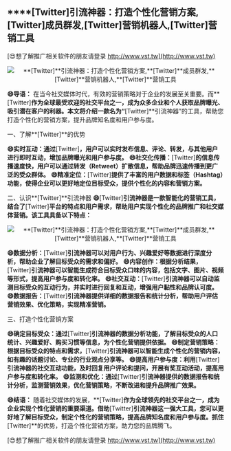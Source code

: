 ## ****[Twitter]**引流神器：打造个性化营销方案,**[Twitter]**成员群发,**[Twitter]**营销机器人,**[Twitter]**营销工具**

[😍想了解推广相关软件的朋友请登录 http://www.vst.tw](http://www.vst.tw)

 <center><img src="https://vst.tw/MP4/tuiguang/png/7.png" alt="**[Twitter]**引流神器：打造个性化营销方案,**[Twitter]**成员群发,**[Twitter]**营销机器人,**[Twitter]**营销工具"></center>

**😄导语：**
在当今社交媒体时代，有效的营销策略对于企业的发展至关重要。而**[Twitter]**作为全球最受欢迎的社交平台之一，成为众多企业和个人获取品牌曝光、吸引潜在客户的利器。本文将介绍一款名为“**[Twitter]**引流神器”的工具，帮助您打造个性化的营销方案，提升品牌知名度和用户参与度。

一、了解**[Twitter]**的优势

**😄实时互动：通过**[Twitter]**，用户可以实时发布信息、评论、转发，与其他用户进行即时互动，增加品牌曝光和用户参与度。**
**😄社交化传播：**[Twitter]**的信息传播速度快，用户可以通过转发（Retweet）扩散信息，帮助品牌迅速传播到更广泛的受众群体。**
**😄精准定位：**[Twitter]**提供了丰富的用户数据和标签（Hashtag）功能，使得企业可以更好地定位目标受众，提供个性化的内容和营销方案。**

二、认识**[Twitter]**引流神器
**😄**[Twitter]**引流神器是一款智能化的营销工具，结合了**[Twitter]**平台的特点和用户需求，帮助用户实现个性化的品牌推广和社交媒体营销。该工具具备以下特点：**

 <center><img src="https://vst.tw/MP4/tuiguang/png/8.png" alt="**[Twitter]**引流神器：打造个性化营销方案,**[Twitter]**成员群发,**[Twitter]**营销机器人,**[Twitter]**营销工具"></center>

**😄数据分析：**[Twitter]**引流神器可以对用户行为、兴趣爱好等数据进行深度分析，帮助企业了解目标受众的需求和偏好。**
**😄内容创作：根据分析结果，**[Twitter]**引流神器可以智能生成符合目标受众口味的内容，包括文字、图片、视频等形式，提高用户参与度和转化率。**
**😄社交互动：**[Twitter]**引流神器可以自动监测目标受众的互动行为，并实时进行回复和互动，增强用户黏性和品牌认可度。**
**😄数据报告：**[Twitter]**引流神器提供详细的数据报告和统计分析，帮助用户评估营销效果、优化策略，实现精准营销。**

三、打造个性化营销方案

**😄确定目标受众：通过**[Twitter]**引流神器的数据分析功能，了解目标受众的人口统计、兴趣爱好、购买习惯等信息，为个性化营销提供依据。**
**😄制定营销策略：根据目标受众的特点和需求，**[Twitter]**引流神器可以智能生成个性化的营销内容，如有趣的话题讨论、专业的行业观点分享等。**
**😄提高用户参与度：利用**[Twitter]**引流神器的社交互动功能，及时回复用户评论和提问，开展有奖互动活动，提高用户参与度和转化率。**
**😄监测和优化：通过**[Twitter]**引流神器提供的数据报告和统计分析，监测营销效果，优化营销策略，不断改进和提升品牌推广效果。**

**😄结语：**
随着社交媒体的发展，**[Twitter]**作为全球领先的社交平台之一，成为企业实现个性化营销的重要渠道。借助**[Twitter]**引流神器这一强大工具，您可以更好地了解目标受众，制定个性化的营销策略，提高品牌知名度和用户参与度。抓住**[Twitter]**的优势，打造个性化营销方案，助力您的品牌腾飞。

[😍想了解推广相关软件的朋友请登录 http://www.vst.tw](http://www.vst.tw)



